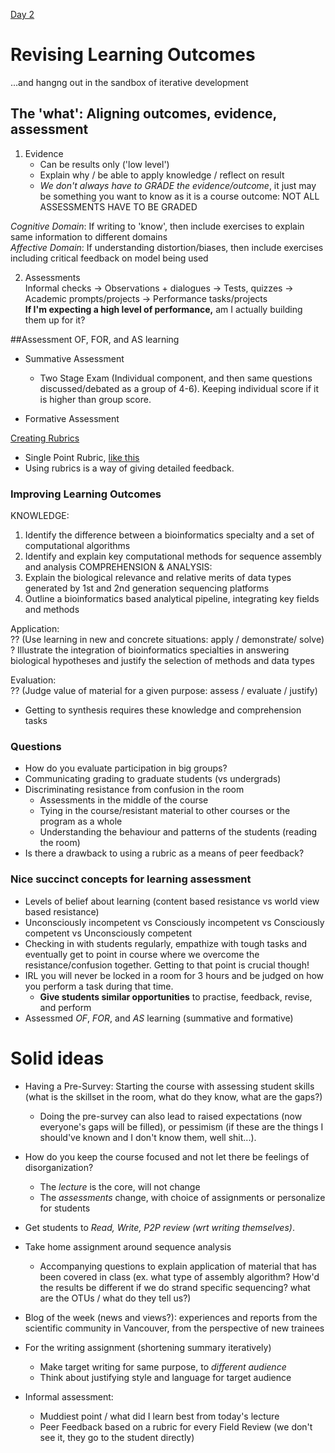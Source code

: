 [Day 2](http://wiki.ubc.ca/Documentation:Course_Design_Intensive/Facilitators_Guidebook/Day_2_Learning_Plan)  

# Revising Learning Outcomes  
...and hangng out in the sandbox of iterative development  

## The 'what': Aligning outcomes, evidence, assessment  
1. Evidence  
	- Can be results only ('low level')  
	- Explain why / be able to apply knowledge / reflect on result   
	- *We don't always have to GRADE the evidence/outcome*, it just may be something you want to know as it is a course outcome: NOT ALL ASSESSMENTS HAVE TO BE GRADED  

*Cognitive Domain*: If writing to 'know', then include exercises to explain same information to different domains   
*Affective Domain*: If understanding distortion/biases, then include exercises including critical feedback on model being used  

2. Assessments  
Informal checks -> Observations + dialogues -> Tests, quizzes -> Academic prompts/projects -> Performance tasks/projects  
**If I'm expecting a high level of performance,** am I actually building them up for it?  

##Assessment OF, FOR, and AS learning  
- Summative Assessment   
	- Two Stage Exam (Individual component, and then same questions discussed/debated as a group of 4-6). Keeping individual score if it is higher than group score.  

- Formative Assessment


[Creating Rubrics](https://www.cmu.edu/teaching/assessment/assesslearning/rubrics.html)  
- Single Point Rubric, [like this](https://www.cultofpedagogy.com/single-point-rubric/)   
- Using rubrics is a way of giving detailed feedback.  
   


### Improving Learning Outcomes  
KNOWLEDGE:  
1) Identify the difference between a bioinformatics specialty and a set of computational algorithms
2) Identify and explain key computational methods for sequence assembly and analysis
COMPREHENSION & ANALYSIS:  
3) Explain the biological relevance and relative merits of data types generated by 1st and 2nd generation sequencing platforms
4) Outline a bioinformatics based analytical pipeline, integrating key fields and methods

Application:  
?? (Use learning in new and concrete situations: apply / demonstrate/ solve)  
? Illustrate the integration of bioinformatics specialties in answering biological hypotheses and justify the selection of methods and data types  

Evaluation:  
?? (Judge value of material for a given purpose: assess / evaluate / justify)  
 
- Getting to synthesis requires these knowledge and comprehension tasks  

### Questions  
- How do you evaluate participation in big groups?  
- Communicating grading to graduate students (vs undergrads)   
- Discriminating resistance from confusion in the room  
	- Assessments in the middle of the course  
	- Tying in the course/resistant material to other courses or the program as a whole  
	- Understanding the behaviour and patterns of the students (reading the room)  
- Is there a drawback to using a rubric as a means of peer feedback?  

### Nice succinct concepts for learning assessment  
- Levels of belief about learning (content based resistance vs world view based resistance)  
- Unconsciously incompetent vs Consciously incompetent vs Consciously competent vs Unconsciously competent
- Checking in with students regularly, empathize with tough tasks and eventually get to point in course where we overcome the resistance/confusion together. Getting to that point is crucial though!  
- IRL you will never be locked in a room for 3 hours and be judged on how you perform a task during that time.  
	- **Give students similar opportunities** to practise, feedback, revise, and perform  
- Assessmed *OF*, *FOR*, and *AS* learning (summative and formative)  
 
# Solid ideas   
- Having a Pre-Survey: Starting the course with assessing student skills (what is the skillset in the room, what do they know, what are the gaps?)  
	- Doing the pre-survey can also lead to raised expectations (now everyone's gaps will be filled), or pessimism (if these are the things I should've known and I don't know them, well shit...).  
- How do you keep the course focused and not let there be feelings of disorganization?  
	- The *lecture* is the core, will not change  
	- The *assessments* change, with choice of assignments or personalize for students  
- Get students to *Read, Write, P2P review (wrt writing themselves)*.  

- Take home assignment around sequence analysis  
	- Accompanying questions to explain application of material that has been covered in class (ex. what type of assembly algorithm? How'd the results be different if we do strand specific sequencing? what are the OTUs / what do they tell us?)  
- Blog of the week (news and views?): experiences and reports from the scientific community in Vancouver, from the perspective of new trainees  
- For the writing assignment (shortening summary iteratively)  
	- Make target writing for same purpose, to *different audience*  
	- Think about justifying style and language for target audience  
- Informal assessment:
	- Muddiest point / what did I learn best from today's lecture  
	- Peer Feedback based on a rubric for every Field Review (we don't see it, they go to the student directly)  

